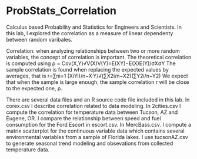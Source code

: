 # ProbStats_Correlation

Calculus based Probability and Statistics for Engineers and Scientists. In this lab, I explored the correlation as a measure of linear dependenty between random varibales.

Correlation: when analyzing relationships between two or more random variables, the concept of correlation is important.
The theoretical correlation is computed using ρ = Cov(X,Y)√V(X)V(Y)=E(XY)−E(X)E(Y)/σXσY
The sample correlation is found when replacing the expected values by averages, that is r=∑ni=1 (XiYi)/n−X·Y/√(∑X2i/n−X2)(∑Y2i/n−Y2)
We expect that when the sample is large enough, the sample correlation r will be close to the expected one, ρ.

There are several data files and an R source code file included in this lab.
In corex.csv I describe correlation related to data modeling.
In 2cities.csv I compute the correlation for temperature data between Tucson, AZ and Eugene, OR.
I compare the relationship between speed and fuel consumption for the Ford Escort in escort.csv.
In MercBass.csv. I compute a matrix scatterplot for the continuous variable data which contains several environmental variables from a sample of Florida lakes.
I use tucsonAZ.csv to generate seasonal trend modeling and obsevations from collected temperature data.
